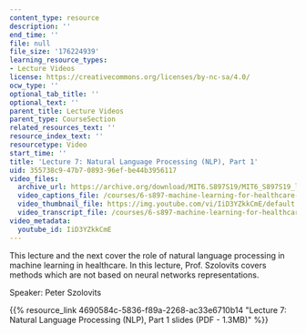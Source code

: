 ```yaml
---
content_type: resource
description: ''
end_time: ''
file: null
file_size: '176224939'
learning_resource_types:
- Lecture Videos
license: https://creativecommons.org/licenses/by-nc-sa/4.0/
ocw_type: ''
optional_tab_title: ''
optional_text: ''
parent_title: Lecture Videos
parent_type: CourseSection
related_resources_text: ''
resource_index_text: ''
resourcetype: Video
start_time: ''
title: 'Lecture 7: Natural Language Processing (NLP), Part 1'
uid: 355738c9-47b7-0893-96ef-be44b3956117
video_files:
  archive_url: https://archive.org/download/MIT6.S897S19/MIT6_S897S19_lec07_300k.mp4
  video_captions_file: /courses/6-s897-machine-learning-for-healthcare-spring-2019/4170a2b672b5564ab4217883083b3ce4_IiD3YZkkCmE.vtt
  video_thumbnail_file: https://img.youtube.com/vi/IiD3YZkkCmE/default.jpg
  video_transcript_file: /courses/6-s897-machine-learning-for-healthcare-spring-2019/a43e4d091d255a7ec35ae5f8f250841b_IiD3YZkkCmE.pdf
video_metadata:
  youtube_id: IiD3YZkkCmE
---
```


This lecture and the next cover the role of natural language processing in machine learning in healthcare. In this lecture, Prof. Szolovits covers methods which are not based on neural networks representations.

Speaker: Peter Szolovits

{{% resource_link 4690584c-5836-f89a-2268-ac33e6710b14 "Lecture 7: Natural Language Processing (NLP), Part 1 slides (PDF - 1.3MB)" %}}

